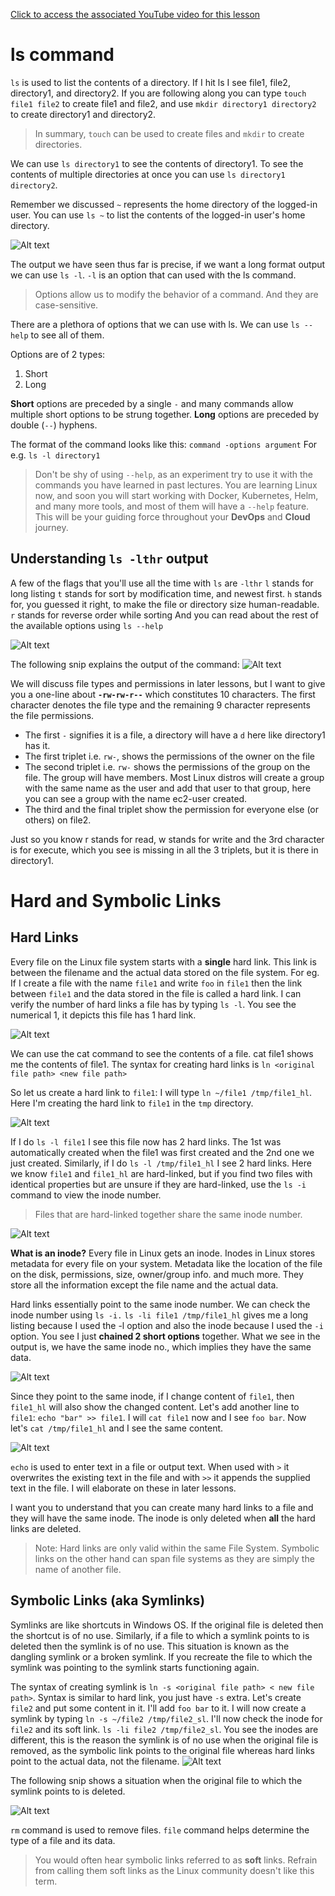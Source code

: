 
[Click to access the associated YouTube video for this lesson](https://www.youtube.com/watch?v=JAzwS38hCA8&list=PLmPit9IIdzwQl1kuuoEhG38DC3cdbqZHB&index=3&ab_channel=CloudWithVarJosh)

# ls command


`ls` is used to list the contents of a directory. If I hit ls I see file1, file2, directory1, and directory2. If you are following along you can type `touch file1 file2` to create file1 and file2, and use `mkdir directory1 directory2` to create directory1 and directory2. 
>In summary, `touch` can be used to create files and `mkdir` to create directories.

We can use `ls directory1` to see the contents of directory1. To see the contents of multiple directories at once you can use `ls directory1 directory2`.

Remember we discussed `~` represents the home directory of the logged-in user. You can use `ls ~` to list the contents of the logged-in user's home directory.

![Alt text](/images/3-ls-1.png)

The output we have seen thus far is precise, if we want a long format output we can use `ls -l`. `-l` is an option that can used with the ls command. 
>Options allow us to modify the behavior of a command. And they are case-sensitive.

There are a plethora of options that we can use with ls. We can use `ls --help` to see all of them.

Options are of 2 types:

 1. Short
 2. Long

**Short** options are preceded by a single `-` and many commands allow multiple short options to be strung together.
**Long** options are preceded by double (`--`) hyphens.

The format of the command looks like this: `command -options argument`
For e.g. `ls -l directory1` 

> Don't be shy of using `--help`, as an experiment try to use it with the
> commands you have learned in past lectures. You are learning Linux
> now, and soon you will start working with Docker, Kubernetes, Helm,
> and many more tools, and most of them will have a `--help` feature. This
> will be your guiding force throughout your **DevOps** and **Cloud** journey.

## Understanding `ls -lthr` output

A few of the flags that you'll use all the time with `ls` are `-lthr`
`l` stands for long listing
`t` stands for sort by modification time, and newest first.
`h` stands for, you guessed it right, to make the file or directory size human-readable.
`r` stands for reverse order while sorting
And you can read about the rest of the available options using `ls --help`

![Alt text](/images/3-ls-2.png)

The following snip explains the output of the command:
![Alt text](/images/3-ls-3.png)

We will discuss file types and permissions in later lessons, but I want to give you a one-line about **`-rw-rw-r--`** which constitutes 10 characters. The first character denotes the file type and the remaining 9 character represents the file permissions.

- The first `-` signifies it is a file, a directory will have a `d` here like directory1 has it.
- The first triplet i.e. `rw-`, shows the permissions of the owner on the file
- The second triplet i.e. `rw-` shows the permissions of the group on the file. The group will have members. Most Linux distros will create a group with the same name as the user and add that user to that group, here you can see a group with the name ec2-user created. 
- The third and the final triplet show the permission for everyone else (or others) on file2.

Just so you know r stands for read, w stands for write and the 3rd character is for execute, which you see is missing in all the 3 triplets, but it is there in directory1.


# Hard and Symbolic Links
## Hard Links
Every file on the Linux file system starts with a **single** hard link. This link is between the filename and the actual data stored on the file system.
For eg. If I create a file with the name `file1` and write `foo` in `file1` then the link between `file1` and the data stored in the file is called a hard link. I can verify the number of hard links a file has by typing `ls -l`. You see the numerical 1, it depicts this file has 1 hard link.

![Alt text](/images/3-ls-4.png)

We can use the cat command to see the contents of a file. cat file1 shows me the contents of file1.
The syntax for creating hard links is `ln <original file path> <new file path>`

So let us create a hard link to `file1`: I will type `ln ~/file1 /tmp/file1_hl`. Here I'm creating the hard link to `file1` in the `tmp` directory.

![Alt text](/images/3-ls-5.png)

If I do `ls -l file1` I see this file now has 2 hard links. The 1st was automatically created when the file1 was first created and the 2nd one we just created. Similarly, if I do `ls -l /tmp/file1_hl` I see 2 hard links. 
Here we know `file1` and `file1_hl` are hard-linked, but if you find two files with identical properties but are unsure if they are hard-linked, use the `ls -i` command to view the inode number. 

> Files that are hard-linked together share the same inode number.

![Alt text](/images/3-ls-6.png)

**What is an inode?**
Every file in Linux gets an inode. Inodes in Linux stores metadata for every file on your system. Metadata like the location of the file on the disk, permissions, size, owner/group info. and much more. They store all the information except the file name and the actual data.

Hard links essentially point to the same inode number. We can check the inode number using `ls -i.`
`ls -li file1 /tmp/file1_hl` gives me a long listing because I used the -l option and also the inode because I used the `-i` option. You see I just **chained 2 short options** together. 
What we see in the output is, we have the same inode no., which implies they have the same data. 

![Alt text](/images/3-ls-7.png)

Since they point to the same inode, if I change content of `file1`, then `file1_hl` will also show the changed content. Let's add another line to `file1`: `echo "bar" >> file1`.
I will `cat file1` now and I see `foo bar`. Now let's `cat /tmp/file1_hl` and I see the same content.

![Alt text](/images/3-ls-8.png)

`echo` is used to enter text in a file or output text. When used with `>` it overwrites the existing text in the file and with `>>` it appends the supplied text in the file. I will elaborate on these in later lessons. 

I want you to understand that you can create many hard links to a file and they will have the same inode. The inode is only deleted when **all** the hard links are deleted.

> Note: Hard links are only valid within the same File System. Symbolic
> links on the other hand can span file systems as they are simply the
> name of another file.


## Symbolic Links (aka Symlinks)
Symlinks are like shortcuts in Windows OS. If the original file is deleted then the shortcut is of no use. Similarly, if a file to which a symlink points to is deleted then the symlink is of no use. This situation is known as the dangling symlink or a broken symlink. If you recreate the file to which the symlink was pointing to the symlink starts functioning again.

The syntax of creating symlink is `ln -s <original file path> < new file path>`. Syntax is similar to hard link, you just have `-s` extra.
Let's create `file2` and put some content in it. I'll add `foo bar` to it. I will now create a symlink by typing `ln -s ~/file2 /tmp/file2_sl`. I'll now check the inode for `file2` and its soft link.
`ls -li file2 /tmp/file2_sl`. You see the inodes are different, this is the reason the symlink is of no use when the original file is removed, as the symbolic link points to the original file whereas hard links point to the actual data, not the filename.
![Alt text](/images/3-ls-9.png)

The following snip shows a situation when the original file to which the symlink points to is deleted.

![Alt text](/images/3-ls-10.png)

`rm` command is used to remove files.
`file` command helps determine the type of a file and its data.


> You would often hear symbolic links referred to as **soft** links. Refrain
> from calling them soft links as the Linux community doesn't like this
> term.
